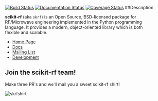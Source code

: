 
[![Build Status](https://travis-ci.org/scikit-rf/scikit-rf.svg?branch=master)](https://travis-ci.org/scikit-rf/scikit-rf)
[![Documentation Status](https://readthedocs.org/projects/scikit-rf/badge/?version=latest)](https://readthedocs.org/projects/scikit-rf/?badge=latest)
[![Coverage Status](https://coveralls.io/repos/scikit-rf/scikit-rf/badge.png)](https://coveralls.io/r/scikit-rf/scikit-rf)
##Description 

**scikit-rf** (aka `skrf`) is an Open Source, BSD-licensed package for RF/Microwave engineering implemented 
in the Python programming language. It provides a modern, object-oriented library which is both 
flexible and scalable.  

* [Home Page](http://www.scikit-rf.org)
* [Docs](http://scikit-rf.readthedocs.org/)
* [Mailing List](http://groups.google.com/group/scikit-rf)
* [Development](https://github.com/scikit-rf/scikit-rf/wiki/Development)



## Join the **scikit-rf** team!
Make three PR's and we'll mail you a sweet scikit-rf shirt! 

![skrfshirt](https://raw.githubusercontent.com/scikit-rf/scikit-rf/master/logo/skrfshirtwhite.png)
